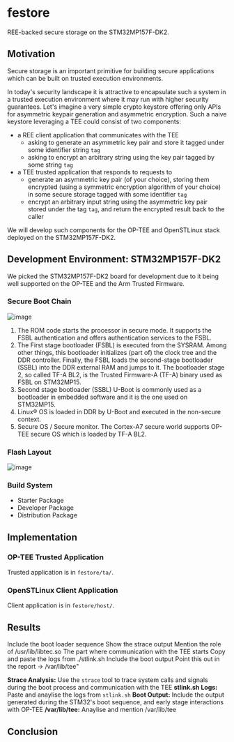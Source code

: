 # festore

REE-backed secure storage on the STM32MP157F-DK2.

## Motivation

Secure storage is an important primitive for building secure applications which can be built on trusted execution environments.

In today's security landscape it is attractive to encapsulate such a system in a trusted execution environment where it may run with higher security guarantees. Let's imagine a very simple crypto keystore offering only APIs for asymmetric keypair generation and asymmetric encryption. Such a naive keystore leveraging a TEE could consist of two components:

- a REE client application that communicates with the TEE
    - asking to generate an asymmetric key pair and store it tagged under some identifier string `tag`
    - asking to encrypt an arbitrary string using the key pair tagged by some string `tag`
- a TEE trusted application that responds to requests to
    - generate an asymmetric key pair (of your choice), storing them encrypted (using a symmetric encryption algorithm of your choice) in some secure storage tagged with some identifier `tag`
    - encrypt an arbitrary input string using the asymmetric key pair stored under the tag `tag`, and return the encrypted result back to the caller

We will develop such components for the OP-TEE and OpenSTLinux stack deployed on the STM32MP157F-DK2.

## Development Environment: STM32MP157F-DK2

We picked the STM32MP157F-DK2 board for development due to it being well supported on the OP-TEE and the Arm Trusted Firmware.

### Secure Boot Chain

![image](https://github.com/pkill37/festore/assets/180382/250e9485-3d49-4eb0-bfc3-2f5cf747230a)

1. The ROM code starts the processor in secure mode. It supports the FSBL authentication and offers authentication services to the FSBL.
2. The First stage bootloader (FSBL) is executed from the SYSRAM. Among other things, this bootloader initializes (part of) the clock tree and the DDR controller. Finally, the FSBL loads the second-stage bootloader (SSBL) into the DDR external RAM and jumps to it. The bootloader stage 2, so called TF-A BL2, is the Trusted Firmware-A (TF-A) binary used as FSBL on STM32MP15.
3. Second stage bootloader (SSBL) U-Boot is commonly used as a bootloader in embedded software and it is the one used on STM32MP15.
4. Linux® OS is loaded in DDR by U-Boot and executed in the non-secure context.
5. Secure OS / Secure monitor. The Cortex-A7 secure world supports OP-TEE secure OS which is loaded by TF-A BL2.

### Flash Layout

![image](https://github.com/pkill37/festore/assets/180382/598c2649-be5c-43f2-b61f-be3530324bc3)

### Build System

- Starter Package
- Developer Package
- Distribution Package

## Implementation

### OP-TEE Trusted Application

Trusted application is in `festore/ta/`.

### OpenSTLinux Client Application

Client application is in `festore/host/`.

## Results

Include the boot loader sequence
Show the strace output
Mention the role of /usr/lib/libtec.so
The part where communication with the TEE starts
Copy and paste the logs from ./stlink.sh
Include the boot output
Point this out in the report -> /var/lib/tee"

**Strace Analysis:** Use the `strace` tool to trace system calls and signals during the boot process and communication with the TEE
**stlink.sh Logs:** Paste and anaylise the logs from `stlink.sh`
**Boot Output:** Include the output generated during the STM32's boot sequence, and early stage interactions with OP-TEE
**/var/lib/tee:** Anaylise and mention /var/lib/tee 

## Conclusion
